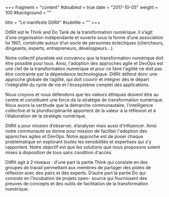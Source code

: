 +++
fragment = "content"
#disabled = true
date = "2017-10-05"
weight = 100
#background = ""

title = "Le manifeste DitRit"
#subtitle = ""
+++

DitRit est le Think and Do Tank de la transformation numérique.
Il s’agit d’une organisation indépendante et ouverte  sous la forme
d’une association loi 1901, construite autour d’un socle de
personnes éclectiques (chercheurs, dirigeants, experts, entrepreneurs,
développeurs…).

Notre collectif pluraliste est convaincu que la
transformation numérique doit être possible pour tous. Ainsi,
l'adoption des approches agile et DevOps est une clef de la transformation
numérique et pour ce faire l'agilité ne doit pas être contrainte
par la dépendance technologique. DitRit défend donc une approche
globale de l’agilité, qui doit couvrir et intégrer dès le départ l’intégralité
du cycle de vie et l'écosystème complet des applications.

Nous croyons et nous défendons que les valeurs éthiques doivent être au
centre et constituent une force de la stratégie de transformation numérique.
Nous avons la certitude que la démarche communautaire, l'intelligence collective
et la pluridisciplinarité apportent de la valeur à la réflexion et à l’élaboration
de la stratégie numérique.

DitRit a pour mission d’observer, d’analyser mais aussi d’influencer.
Ainsi notre communauté se donne pour mission de faciliter l'adoption
des approches agiles et DevOps. Notre approche est de poser chaque
problématique en explorant toutes les sensibilités et expertises
qui s’y rapportent. Notre objectif est que les solutions que nous
proposons soient mises à disposition de tous sans condition d'accès.

DitRit agit à 2 niveaux : d’une part la partie Think qui consiste en
des groupes de travail permettant aux membres de partager des pistes de
réflexion avec des pairs et des experts. D’autre part la partie Do qui 
consiste en l’incubation de projets open- source qui fournissent des preuves
de concepts et des outils de facilitation de la transformation numérique.

